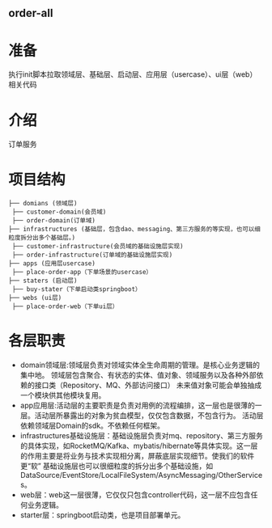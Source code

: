 order-all
------
# 准备
执行init脚本拉取领域层、基础层、启动层、应用层（usercase）、ui层（web）相关代码

# 介绍
订单服务

# 项目结构
```
├── domians (领域层)
 ├── customer-domain(会员域)
 ├── order-domain(订单域)
├── infrastructures (基础层，包含dao、messaging、第三方服务的等实现，也可以细粒度拆分出多个基础层。)
 ├── customer-infrastructure(会员域的基础设施层实现)
 ├── order-infrastructure(订单域的基础设施层实现)
├── apps (应用层usercase)
 ├── place-order-app（下单场景的usercase）
├── staters (启动层)
 ├── buy-stater（下单启动类springboot）
├── webs (ui层)
 ├── place-order-web（下单ui层）
```

# 各层职责
- domain领域层:领域层负责对领域实体全生命周期的管理。是核心业务逻辑的集中地。
领域层包含聚合、有状态的实体、值对象、领域服务以及各种外部依赖的接口类（Repository、MQ、外部访问接口）
未来值对象可能会单独抽成一个模块供其他模块复用。
- app应用层:活动层的主要职责是负责对用例的流程编排，这一层也是很薄的一层。活动层所暴露出的对象为贫血模型，仅仅包含数据，不包含行为。
  活动层依赖领域层Domain的sdk。不依赖任何框架。
- infrastructures基础设施层：基础设施层负责对mq、repository、第三方服务的具体实现，如RocketMQ/Kafka、mybatis/hibernate等具体实现。这一层的作用主要是将业务与技术实现相分离，屏蔽底层实现细节。使我们的软件更“软”
  基础设施层也可以很细粒度的拆分出多个基础设施，如DataSource/EventStore/LocalFileSystem/AsyncMessaging/OtherServices。
- web层：web这一层很薄，它仅仅只包含controller代码，这一层不应包含任何业务逻辑。
- starter层：springboot启动类，也是项目部署单元。





	
